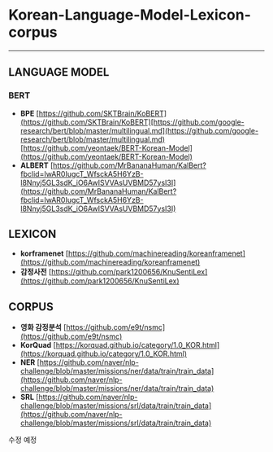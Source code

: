 # Korean-Language-Model-Lexicon-corpus

---

## LANGUAGE MODEL

### BERT

- **BPE**
[https://github.com/SKTBrain/KoBERT](https://github.com/SKTBrain/KoBERT)[https://github.com/google-research/bert/blob/master/multilingual.md](https://github.com/google-research/bert/blob/master/multilingual.md)[https://github.com/yeontaek/BERT-Korean-Model](https://github.com/yeontaek/BERT-Korean-Model)
- **ALBERT**
[https://github.com/MrBananaHuman/KalBert?fbclid=IwAR0IugcT_WfsckA5H6YzB-l8Nnyj5GL3sdK_iO6AwISVVAsUVBMD57ysI3I](https://github.com/MrBananaHuman/KalBert?fbclid=IwAR0IugcT_WfsckA5H6YzB-l8Nnyj5GL3sdK_iO6AwISVVAsUVBMD57ysI3I)

## LEXICON

- **korframenet**
[https://github.com/machinereading/koreanframenet](https://github.com/machinereading/koreanframenet)
- **감정사전**
[https://github.com/park1200656/KnuSentiLex](https://github.com/park1200656/KnuSentiLex)

## CORPUS

- **영화 감정분석**
[https://github.com/e9t/nsmc](https://github.com/e9t/nsmc)
- **KorQuad**
[https://korquad.github.io/category/1.0_KOR.html](https://korquad.github.io/category/1.0_KOR.html)
- **NER**
[https://github.com/naver/nlp-challenge/blob/master/missions/ner/data/train/train_data](https://github.com/naver/nlp-challenge/blob/master/missions/ner/data/train/train_data)
- **SRL**
[https://github.com/naver/nlp-challenge/blob/master/missions/srl/data/train/train_data](https://github.com/naver/nlp-challenge/blob/master/missions/srl/data/train/train_data)

수정 예정
